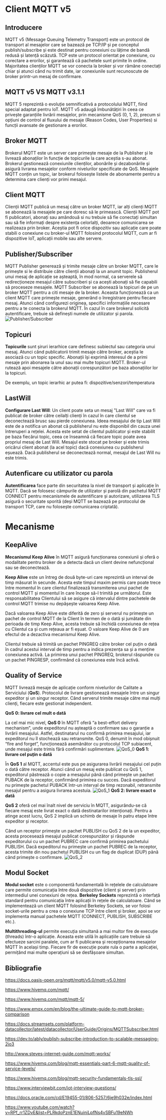 # Client MQTT v5
## Introducere
MQTT v5 (Message Queuing Telemetry Transport) este un protocol de transport al mesajelor care se bazează pe TCP/IP și pe conceptul publish/subscribe și este destinat pentru conexiuni cu lățime de bandă redusă și latență scăzută. TCP este un protocol orientat pe conexiune, cu corectare a erorilor, și garantează că pachetele sunt primite în ordine. Majoritatea clienților MQTT se vor conecta la broker și vor rămâne conectați chiar și atunci când nu trimit date, iar conexiunile sunt recunoscute de broker printr-un mesaj de confirmare.
## MQTT v5 VS MQTT v3.1.1
MQTT 5 reprezintă o evoluție semnificativă a protocolului MQTT, fiind special adaptat pentru IoT. MQTT v5 adaugă îmbunătățiri în ceea ce privește garanțiile livrării mesajelor, prin mecanisme QoS (0, 1, 2), precum si opțiuni de control al fluxului de mesaje (Reason Codes, User Properties) si funcții avansate de gestionare a erorilor.
## Broker MQTT
Brokerul MQTT este un server care primește mesaje de la Publisher și le livrează abonaților în funcție de topicurile la care aceștia s-au abonat. Brokerul gestionează conexiunile clienților, abonările și dezabonările și asigură livrarea mesajelor conform nivelurilor specificate de QoS. Mesajele MQTT conțin un topic, iar brokerul folosește listele de abonamente pentru a determina care clienți vor primi mesajul. 
## Client MQTT
Clienții MQTT publică un mesaj către un broker MQTT, iar alți clienți MQTT se abonează la mesajele pe care doresc să le primească. Clienții MQTT pot fi publicatori, abonați sau amândouă si  nu trebuie să fie conectați simultan sau să fie informați despre existența celorlalți, deoarece comunicarea se realizeaza prin broker. Aceștia pot fi orice dispozitiv sau aplicație care poate stabili o conexiune cu broker-ul MQTT folosind protocolul MQTT, cum ar fi dispozitive IoT, aplicații mobile sau alte servere.
## Publisher/Subscriber
MQTT Publisher generează și trimite mesaje către un broker MQTT, care le primește si le distribuie către clienții abonați la un anumit topic.  Publisherul unui mesaj de aplicație se așteaptă, în mod normal, ca serverele să redirecționeze mesajul către subscriberi și ca acești abonați să fie capabili să proceseze mesajele.
MQTT Subscriber se abonează la topicuri de pe un broker MQTT pentru a citi mesaje de la broker. Aceasta funcționează ca un client MQTT care primește mesaje, generând o înregistrare pentru fiecare mesaj. Atunci când configurezi originea, specifici informațiile necesare pentru a te conecta la brokerul MQTT.  În cazul în care brokerul solicită autentificare, trebuie să definești numele de utilizator și parola.
![Publisher/Subscriber](https://imgur.com/ymEqRhx.png)
## Topicuri
**Topicurile** sunt șiruri ierarhice care definesc subiectul sau categoria unui mesaj. Atunci când publicatorii trimit mesaje către broker, aceștia le asociază cu un topic specific. Abonații își exprimă interesul de a primi mesaje prin abonarea la unul sau mai multe topicuri MQTT. Broker-ul rutează apoi mesajele către abonații corespunzători pe baza abonațiilor lor la topicuri.

De exemplu, un topic ierarhic ar putea fi: dispozitive/senzori/temperatura

## LastWill
**Configurare Last Will**: Un client poate seta un mesaj "Last Will" care va fi publicat de broker către ceilalți clienți în cazul în care clientul se deconectează brusc sau pierde conexiunea. Ideea mesajului de tip Last Will este de a notifica un abonat că publisherul nu este disponibil din cauza unei întreruperi a rețelei. Acesta este setat de clientul publicator și este stabilit pe baza fiecărui topic, ceea ce înseamnă că fiecare topic poate avea propriul mesaj de Last Will. Mesajul este stocat pe broker și este trimis oricărui client abonat (la acel topic) dacă conexiunea cu publisherul eșuează. Dacă publisherul se deconectează normal, mesajul de Last Will nu este trimis.

## Autenficare cu utilizator cu parola

**Autentificarea** face parte din securitatea la nivel de transport și aplicație în MQTT. Dacă se folosesc câmpurile de utilizator și parolă din pachetul MQTT CONNECT pentru mecanismele de autentificare și autorizare, utilizarea TLS asigură o securitate sporită (deși MQTT se bazează pe protocolul de transport TCP, care nu folosește comunicarea criptată).

# Mecanisme 
## KeepAlive
**Mecanismul Keep Alive** în MQTT asigură funcționarea conexiunii și oferă o modalitate pentru broker de a detecta dacă un client devine nefuncțional sau se deconectează. 

**Keep Alive** este un întreg de două byte-uri care reprezintă un interval de timp măsurat în secunde. Acesta este timpul maxim permis care poate trece între momentul în care clientul finalizează transmiterea unui pachet de control MQTT și momentul în care începe să-l trimită pe următorul. Este responsabilitatea Clientului să se asigure că intervalul dintre pachetele de control MQTT trimise nu depășește valoarea Keep Alive. 

Dacă valoarea Keep Alive este diferită de zero și serverul nu primește un pachet de control MQTT de la Client în termen de o dată și jumătate din perioada de timp Keep Alive, acesta trebuie să închidă conexiunea de rețea cu Clientul ca și cum rețeaua ar fi eșuat. O valoare Keep Alive de 0 are efectul de a dezactiva mecanismul Keep Alive. 

Clientul trebuie să trimită un pachet PINGREQ către broker cel puțin o dată în cadrul acestui interval de timp pentru a indica prezența sa și a menține conexiunea activă. La primirea unui pachet PINGREQ, brokerul răspunde cu un pachet PINGRESP, confirmând că conexiunea este încă activă.

## Quality of Service
MQTT livrează mesaje de aplicație conform nivelurilor de Calitate a Serviciului (**QoS**). Protocolul de livrare gestionează mesajele între un singur expeditor și un singur receptor. Când serverul trimite mesaje către mai mulți clienți, fiecare este gestionat independent.

**QoS 0: livrare cel mult o dată**

La cel mai mic nivel, **QoS 0** în MQTT oferă “a best-effort delivery mechanism”, unde expeditorul nu așteaptă o confirmare sau o garanție a livrării mesajului. Astfel, destinatarul nu confirmă primirea mesajului, iar expeditorul nu îl stochează sau retransmite. QoS 0, denumit în mod obișnuit “fire and forget”, funcționează asemănător cu protocolul TCP subiacent, unde mesajul este trimis fără confirmări suplimentare.
![QoS_0](https://imgur.com/HvwXm9Q.png)
**QoS 1: livrare cel puțin o dată**

În **QoS 1** al MQTT, accentul este pus pe asigurarea livrării mesajului cel puțin o dată către receptor. Atunci când un mesaj este publicat cu QoS 1, expeditorul păstrează o copie a mesajului până când primește un pachet PUBACK de la receptor, confirmând primirea cu succes. Dacă expeditorul nu primește pachetul PUBACK într-un interval de timp rezonabil, retransmite mesajul pentru a asigura livrarea acestuia.
![QoS_1](https://imgur.com/1jKu3Tz.png)
**QoS 2: livrare exact o dată**

**QoS 2** oferă cel mai înalt nivel de serviciu în MQTT, asigurându-se că fiecare mesaj este livrat exact o dată destinatarilor intenționați. Pentru a atinge acest lucru, QoS 2 implică un schimb de mesaje în patru etape între expeditor și receptor.

Când un receptor primește un pachet PUBLISH cu QoS 2 de la un expeditor, acesta procesează mesajul publicat corespunzător și răspunde expeditorului cu un pachet PUBREC care confirmă primirea pachetului PUBLISH. Dacă expeditorul nu primește un pachet PUBREC de la receptor, acesta trimite din nou pachetul PUBLISH cu un flag de duplicat (DUP) până când primește o confirmare.
![QoS_2](https://imgur.com/NXqrI9p.png)

## Modul Socket
**Modul socket** este o componentă fundamentală în rețelele de calculatoare care permite comunicația între două dispozitive (client și server) prin intermediul unei conexiuni de rețea. **Berkeley Sockets** reprezintă o interfață standard pentru comunicația între aplicații în rețele de calculatoare. Când se implementează un client MQTT folosind Berkeley Sockets, se vor folosi socket-urile pentru a crea o conexiune TCP între client și broker, apoi se vor implementa manual pachetele MQTT (CONNECT, PUBLISH, SUBSCRIBE etc.).


**Multithreading-ul** permite execuția simultană a mai multor fire de execuție (threads) într-o aplicație. Aceasta este utilă în aplicațiile care trebuie să efectueze sarcini paralele, cum ar fi publicarea și recepționarea mesajelor MQTT în același timp. Fiecare fir de execuție poate rula o parte a aplicației, permițând mai multe operațiuni să se desfășoare simultan.


## Bibliografie
https://docs.oasis-open.org/mqtt/mqtt/v5.0/mqtt-v5.0.html

https://www.hivemq.com/mqtt/

https://www.hivemq.com/mqtt/mqtt-5/

https://www.emqx.com/en/blog/the-ultimate-guide-to-mqtt-broker-comparison

https://docs.streamsets.com/platform-datacollector/latest/datacollector/UserGuide/Origins/MQTTSubscriber.html

https://dev.to/ably/publish-subscribe-introduction-to-scalable-messaging-2jo3

http://www.steves-internet-guide.com/mqtt-works/

https://www.hivemq.com/blog/mqtt-essentials-part-6-mqtt-quality-of-service-levels/

https://www.hivemq.com/blog/mqtt-security-fundamentals-tls-ssl/

https://www.interviewbit.com/iot-interview-questions/

https://docs.oracle.com/cd/E19455-01/806-5257/6je9h032e/index.html

https://www.youtube.com/watch?v=RPf_rr1ZDvE&list=PLRkdoPznE1ENuiniLpfNs4vSBFu19eNWh
